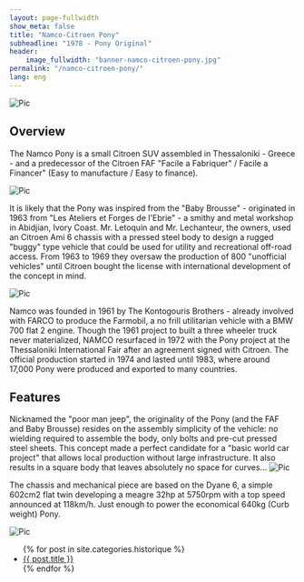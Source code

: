 ```yaml
---
layout: page-fullwidth
show_meta: false
title: "Namco-Citroen Pony"
subheadline: "1978 - Pony Original"
header:
    image_fullwidth: "banner-namco-citroen-pony.jpg"
permalink: "/namco-citroen-pony/"
lang: eng
---
```


![Pic](/images/p-namco-citroen-pony/namco-citroen-pony-1.jpg)

## Overview
The Namco Pony is a small Citroen SUV assembled in Thessaloniki - Greece  - and a predecessor of the Citroen FAF "Facile a Fabriquer" / Facile a Financer" (Easy to manufacture / Easy to finance).

![Pic](/images/p-namco-citroen-pony/namco-citroen-pony-2.jpg)

It is likely that the Pony was  inspired from the "Baby Brousse" - originated in 1963 from "Les Ateliers et Forges de l'Ebrie" - a smithy and metal workshop in Abidjian, Ivory Coast. Mr. Letoquin and Mr. Lechanteur, the owners, used an Citroen Ami 6 chassis with a pressed steel body to design a rugged "buggy" type vehicle that could be used for utility and recreational off-road access. From 1963 to 1969
they oversaw the production of 800 "unofficial vehicles" until Citroen bought the license with international development of the concept in mind.

![Pic](/images/p-namco-citroen-pony/namco-citroen-pony-3.jpg)

Namco was founded in  1961 by The Kontogouris Brothers - already involved with FARCO to produce the Farmobil, a no frill utilitarian vehicle with a BMW 700 flat 2 engine. Though the 1961 project to built a three wheeler truck never materialized, NAMCO resurfaced in 1972 with the Pony project at the Thessaloniki International Fair after an agreement signed with Citroen. The official production started in 1974 and lasted until 1983, where around 17,000 Pony were produced and exported to many countries.

## Features
Nicknamed the "poor man jeep", the originality of the Pony (and the FAF and Baby Brousse) resides on the assembly simplicity of the vehicle: no wielding required to assemble the body, only bolts and pre-cut pressed steel sheets. This concept made a perfect candidate for a "basic world car project" that allows local production without large infrastructure. It also results in a square body that leaves absolutely no space for curves…
![Pic](/images/p-namco-citroen-pony/namco-citroen-pony-4.jpg)

The chassis and mechanical piece are based on the Dyane 6, a simple 602cm2 flat twin developing a meagre 32hp at 5750rpm with a top speed announced at 118km/h. Just enough to power the economical 640kg (Curb weight) Pony.

![Pic](/images/p-namco-citroen-pony/namco-citroen-pony-5.jpg)


<ul>
    {% for post in site.categories.historique %}
    <li><a href="{{ site.url }}{{ site.baseurl }}{{ post.url }}">{{ post.title }}</a></li>
    {% endfor %}
</ul>
